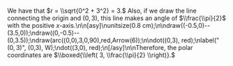 We have that $r = \\sqrt{0^2 + 3^2} = 3.$  Also, if we draw the line connecting the origin and $(0,3),$ this line makes an angle of $\\frac{\\pi}{2}$ with the positive $x$-axis.\n\n[asy]\nunitsize(0.8 cm);\n\ndraw((-0.5,0)--(3.5,0));\ndraw((0,-0.5)--(0,3.5));\ndraw(arc((0,0),3,0,90),red,Arrow(6));\n\ndot((0,3), red);\nlabel(\"$(0,3)$\", (0,3), W);\ndot((3,0), red);\n[/asy]\n\nTherefore, the polar coordinates are $\\boxed{\\left( 3, \\frac{\\pi}{2} \\right)}.$